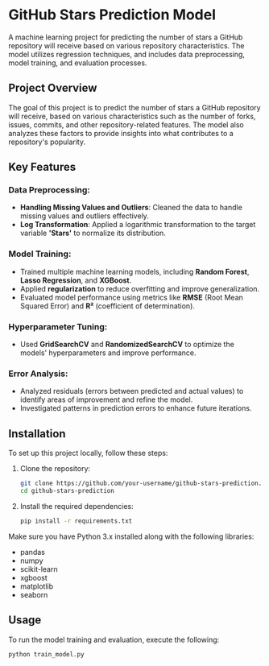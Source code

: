 # GitHub Stars Prediction Model

A machine learning project for predicting the number of stars a GitHub repository will receive based on various repository characteristics. The model utilizes regression techniques, and includes data preprocessing, model training, and evaluation processes.

## Project Overview

The goal of this project is to predict the number of stars a GitHub repository will receive, based on various characteristics such as the number of forks, issues, commits, and other repository-related features. The model also analyzes these factors to provide insights into what contributes to a repository's popularity.

## Key Features

### Data Preprocessing:
- **Handling Missing Values and Outliers**: Cleaned the data to handle missing values and outliers effectively.
- **Log Transformation**: Applied a logarithmic transformation to the target variable **'Stars'** to normalize its distribution.

### Model Training:
- Trained multiple machine learning models, including **Random Forest**, **Lasso Regression**, and **XGBoost**.
- Applied **regularization** to reduce overfitting and improve generalization.
- Evaluated model performance using metrics like **RMSE** (Root Mean Squared Error) and **R²** (coefficient of determination).

### Hyperparameter Tuning:
- Used **GridSearchCV** and **RandomizedSearchCV** to optimize the models' hyperparameters and improve performance.

### Error Analysis:
- Analyzed residuals (errors between predicted and actual values) to identify areas of improvement and refine the model.
- Investigated patterns in prediction errors to enhance future iterations.

## Installation

To set up this project locally, follow these steps:

1. Clone the repository:
    ```bash
    git clone https://github.com/your-username/github-stars-prediction.git
    cd github-stars-prediction
    ```

2. Install the required dependencies:
    ```bash
    pip install -r requirements.txt
    ```

Make sure you have Python 3.x installed along with the following libraries:
- pandas
- numpy
- scikit-learn
- xgboost
- matplotlib
- seaborn

## Usage

To run the model training and evaluation, execute the following:

```bash
python train_model.py
